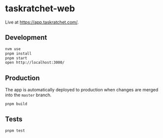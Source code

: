 # taskratchet-web

Live at <https://app.taskratchet.com/>.

## Development

```bash
nvm use
pnpm install
pnpm start
open http://localhost:3000/
```

## Production

The app is automatically deployed to production when changes are merged into the `master` branch.

```bash
pnpm build
```

## Tests

```bash
pnpm test
```
